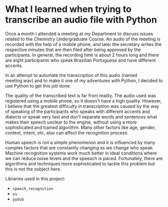 # What I learned when trying to transcribe an audio file with Python

Once a month I attended a meeting at my Department to discuss issues related to the Chemistry Undergraduate Course. An audio of the meeting is recorded with the help of a mobile phone, and later the secretary writes the respective minutes that are then filed after being approved by the participants. In general, the recording time is about 2 hours long and there are eight participants who speak Brazilian Portuguese and have different accents.

In an attempt to automate the transcription of this audio (named meeting.wav) and to make it one of my adventures with Python, I decided to use Python to get this job done.

The quality of the transcribed text is far from reality. The audio used was registered using a mobile phone, so it doesn't have a high quality. However, I believe that the greatest difficulty in transcription was caused by the way of speaking of the participants who speaks with different accents and dialects or speak very fast and don't separate words and sentences what makes their speech unclear to the engine, without using a more sophisticated and trained algorithm. Many other factors like age, gender, context, intent, etc, also can affect the recognition process.

Human speech is not a simple phenomenon and it is influenced by many complex factors that are constantly changing as we change who speak. Machine recognition systems work much better in ideal conditions where we can reduce noise levels and the speeach is paced. Fortunately, there are algorithms and techniques more sophisticated to tackle this problem but this is not the subject here.


Libraries used in this project:
* `speech_recognition`
* `os`
* `pydub`
